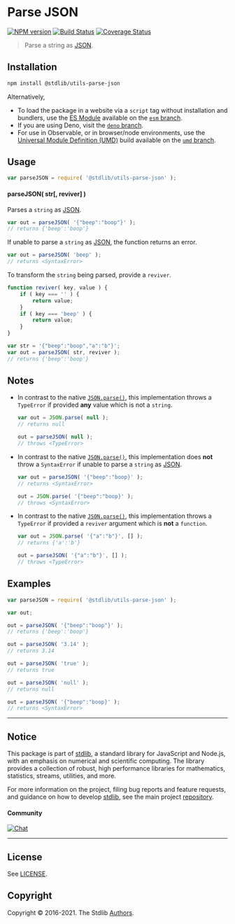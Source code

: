 <!--

@license Apache-2.0

Copyright (c) 2018 The Stdlib Authors.

Licensed under the Apache License, Version 2.0 (the "License");
you may not use this file except in compliance with the License.
You may obtain a copy of the License at

   http://www.apache.org/licenses/LICENSE-2.0

Unless required by applicable law or agreed to in writing, software
distributed under the License is distributed on an "AS IS" BASIS,
WITHOUT WARRANTIES OR CONDITIONS OF ANY KIND, either express or implied.
See the License for the specific language governing permissions and
limitations under the License.

-->

# Parse JSON

[![NPM version][npm-image]][npm-url] [![Build Status][test-image]][test-url] [![Coverage Status][coverage-image]][coverage-url] <!-- [![dependencies][dependencies-image]][dependencies-url] -->

> Parse a string as [JSON][json].

<section class="installation">

## Installation

```bash
npm install @stdlib/utils-parse-json
```

Alternatively,

-   To load the package in a website via a `script` tag without installation and bundlers, use the [ES Module][es-module] available on the [`esm` branch][esm-url].
-   If you are using Deno, visit the [`deno` branch][deno-url].
-   For use in Observable, or in browser/node environments, use the [Universal Module Definition (UMD)][umd] build available on the [`umd` branch][umd-url].

</section>

<section class="usage">

## Usage

```javascript
var parseJSON = require( '@stdlib/utils-parse-json' );
```

#### parseJSON( str\[, reviver] )

Parses a `string` as [JSON][json].

```javascript
var out = parseJSON( '{"beep":"boop"}' );
// returns {'beep':'boop'}
```

If unable to parse a `string` as [JSON][json], the function returns an error.

```javascript
var out = parseJSON( 'beep' );
// returns <SyntaxError>
```

To transform the `string` being parsed, provide a `reviver`.

```javascript
function reviver( key, value ) {
    if ( key === '' ) {
        return value;
    }
    if ( key === 'beep' ) {
        return value;
    }
}

var str = '{"beep":"boop","a":"b"}';
var out = parseJSON( str, reviver );
// returns {'beep':'boop'}
```

</section>

<!-- /.usage -->

<section class="notes">

## Notes

-   In contrast to the native [`JSON.parse()`][json-parse], this implementation throws a `TypeError` if provided **any** value which is not a `string`.

    ```javascript
    var out = JSON.parse( null );
    // returns null

    out = parseJSON( null );
    // throws <TypeError>
    ```

-   In contrast to the native [`JSON.parse()`][json-parse], this implementation does **not** throw a `SyntaxError` if unable to parse a `string` as [JSON][json].

    ```javascript
    var out = parseJSON( '{"beep":"boop}' );
    // returns <SyntaxError>

    out = JSON.parse( '{"beep":"boop}' );
    // throws <SyntaxError>
    ```

-   In contrast to the native [`JSON.parse()`][json-parse], this implementation throws a `TypeError` if provided a `reviver` argument which is **not** a `function`.

    ```javascript
    var out = JSON.parse( '{"a":"b"}', [] );
    // returns {'a':'b'}

    out = parseJSON( '{"a":"b"}', [] );
    // throws <TypeError>
    ```

</section>

<!-- /.notes -->

<section class="examples">

## Examples

<!-- eslint no-undef: "error" -->

```javascript
var parseJSON = require( '@stdlib/utils-parse-json' );

var out;

out = parseJSON( '{"beep":"boop"}' );
// returns {'beep':'boop'}

out = parseJSON( '3.14' );
// returns 3.14

out = parseJSON( 'true' );
// returns true

out = parseJSON( 'null' );
// returns null

out = parseJSON( '{"beep":"boop}' );
// returns <SyntaxError>
```

</section>

<!-- /.examples -->

<!-- Section for related `stdlib` packages. Do not manually edit this section, as it is automatically populated. -->

<section class="related">

</section>

<!-- /.related -->

<!-- Section for all links. Make sure to keep an empty line after the `section` element and another before the `/section` close. -->


<section class="main-repo" >

* * *

## Notice

This package is part of [stdlib][stdlib], a standard library for JavaScript and Node.js, with an emphasis on numerical and scientific computing. The library provides a collection of robust, high performance libraries for mathematics, statistics, streams, utilities, and more.

For more information on the project, filing bug reports and feature requests, and guidance on how to develop [stdlib][stdlib], see the main project [repository][stdlib].

#### Community

[![Chat][chat-image]][chat-url]

---

## License

See [LICENSE][stdlib-license].


## Copyright

Copyright &copy; 2016-2021. The Stdlib [Authors][stdlib-authors].

</section>

<!-- /.stdlib -->

<!-- Section for all links. Make sure to keep an empty line after the `section` element and another before the `/section` close. -->

<section class="links">

[npm-image]: http://img.shields.io/npm/v/@stdlib/utils-parse-json.svg
[npm-url]: https://npmjs.org/package/@stdlib/utils-parse-json

[test-image]: https://github.com/stdlib-js/utils-parse-json/actions/workflows/test.yml/badge.svg
[test-url]: https://github.com/stdlib-js/utils-parse-json/actions/workflows/test.yml

[coverage-image]: https://img.shields.io/codecov/c/github/stdlib-js/utils-parse-json/main.svg
[coverage-url]: https://codecov.io/github/stdlib-js/utils-parse-json?branch=main

<!--

[dependencies-image]: https://img.shields.io/david/stdlib-js/utils-parse-json.svg
[dependencies-url]: https://david-dm.org/stdlib-js/utils-parse-json/main

-->

[umd]: https://github.com/umdjs/umd
[es-module]: https://developer.mozilla.org/en-US/docs/Web/JavaScript/Guide/Modules

[deno-url]: https://github.com/stdlib-js/utils-parse-json/tree/deno
[umd-url]: https://github.com/stdlib-js/utils-parse-json/tree/umd
[esm-url]: https://github.com/stdlib-js/utils-parse-json/tree/esm

[chat-image]: https://img.shields.io/gitter/room/stdlib-js/stdlib.svg
[chat-url]: https://gitter.im/stdlib-js/stdlib/

[stdlib]: https://github.com/stdlib-js/stdlib

[stdlib-authors]: https://github.com/stdlib-js/stdlib/graphs/contributors

[stdlib-license]: https://raw.githubusercontent.com/stdlib-js/utils-parse-json/main/LICENSE

[json]: http://www.json.org/

[json-parse]: https://developer.mozilla.org/en/docs/Web/JavaScript/Reference/Global_Objects/JSON/parse

</section>

<!-- /.links -->
